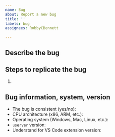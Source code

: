 ```yaml
---
name: Bug
about: Report a new bug
title: ''
labels: bug
assignees: RobbyCBennett

---
```


<!-- Try to find this bug in the existing issues, if you haven't already -->


## Describe the bug


## Steps to replicate the bug
1.

## Bug information, system, version
 - The bug is consistent (yes/no):
 - CPU architecture (x86, ARM, etc.):
 - Operating system (Windows, Mac, Linux, etc.):
 - `userver` version:
 - Understand for VS Code extension version:
